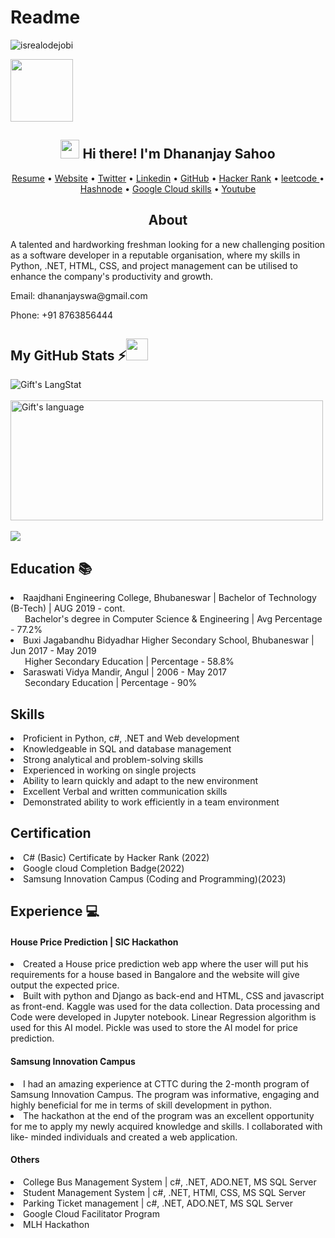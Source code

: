 # Readme
  
<!-- Profile Views -->
<p align="left"> <img src="https://komarev.com/ghpvc/?username=lanzkrish&label=Profile%20views&color=0e75b6&style=flat" alt="isrealodejobi" />
</p>
<img src="https://giphy.com/clips/netflix-season-1-episode-squid-game-BKq0FieYJEwZ50s2jW" width = 100px>
<!-- Heading -->
<h2 align="center"><img src = "https://raw.githubusercontent.com/MartinHeinz/MartinHeinz/master/wave.gif" width = 30px> Hi there! I'm Dhananjay Sahoo</h2>
 <!--Links-->

<p align="center">
  <a href="https://github.com/lanzkrish/lanzkrish.github.io/files/11095182/one.page.pdf">Resume</a> •
  <a href="https://lanzkrish.github.io/">Website</a> •
  <a href="https://twitter.com/lanzkrish">Twitter</a> •
  <a href="https://www.linkedin.com/in/dhaswd/">Linkedin</a> •
	<a href="https://github.com/lanzkrish" target="_blank">GitHub</a> •
	<a href="https://www.hackerrank.com/Dhananjay_Sahoo" target="_blank">Hacker Rank</a> •
	<a href="https://leetcode.com/LanzKrish" target="_blank">leetcode </a> •
	<a href="https://lanzkrish.hashnode.dev/" target="_blank">Hashnode</a> •
  <a href="https://www.cloudskillsboost.google/public_profiles/4900bbbf-f3dc-412e-8ae5-bff0b045d19d" target="_blank">Google Cloud skills</a> •
	<a href="https://youtuybe.com/lanzkrish" target="_blank" >Youtube</a> 
</p>
<h2 align='center'>About</h2>
<div>
	<p>A talented and hardworking freshman looking for a new challenging position as a software developer in a reputable organisation, where my skills in Python, .NET, HTML, CSS, and project management can be utilised to enhance the company's productivity and growth.</p>
  <p>Email: dhananjayswa@gmail.com</p>
  <p>Phone: +91 8763856444</p>
  </div>
  
  
 ##  My GitHub Stats :zap:<img src = "https://i.pinimg.com/originals/65/c4/f4/65c4f452571be1261e9c623f7da488ac.gif" width = 35px> 
 
<div>
  <img align="center" src="https://github-readme-streak-stats.herokuapp.com/?user=lanzkrish" alt="Gift's LangStat" />
  </div><br>
<div><img align="center" src="https://github-readme-stats.vercel.app/api/top-langs?username=lanzkrish&langs_count=10&show_icons=true&locale=en&layout=compact&theme=light" alt="Gift's language" height="192px"  width="500px"/>
</div><br>
<div>
 
  <img align="center" src="https://github-readme-stats.anuraghazra1.vercel.app/api?username=lanzkrish&show_icons=true" />
</div>
<section>
		<h2>Education 📚</h2>
		<div class="col-lg-8 ms-auto">
<li>Raajdhani Engineering College, Bhubaneswar | Bachelor of Technology (B-Tech) | AUG 2019 - cont. <br>
&ensp;&thinsp;&ensp;&thinsp; Bachelor's degree in Computer Science & Engineering | Avg Percentage - 77.2%</li>
<li>Buxi Jagabandhu Bidyadhar Higher Secondary School, Bhubaneswar | Jun 2017 - May 2019<br>
&ensp;&thinsp;&ensp;&thinsp; Higher Secondary Education | Percentage - 58.8% </li>
<li>Saraswati Vidya Mandir, Angul | 2006 - May 2017 <br>
&ensp;&thinsp;&ensp;&thinsp; Secondary Education | Percentage - 90%</li>
    </div>
 </section>
  <section class="text-white bg-primary mb-0" id="skills">
        <div class="container">
            <h2 class="text-uppercase text-center text-white">Skills</h2>
                <div class="col-lg-8 ms-auto">
                    <li class="lead"> Proficient in Python, c#, .NET and Web development </li>
                    <li class="lead">    Knowledgeable in SQL and database management</li>
                    <li class="lead">   Strong analytical and problem-solving skills</li>
                        <li class="lead">   Experienced in working on single projects</li>
                            <li class="lead">   Ability to learn quickly and adapt to the new environment</li>
                                <li class="lead">   Excellent Verbal and written communication skills</li>
                                    <li class="lead">   Demonstrated ability to work efficiently in a team environment</li>
                </div>
          </div>
    </section>
<section>
<h2>Certification</h2>
<li>C# (Basic) Certificate by Hacker Rank (2022)
<li>Google cloud Completion Badge(2022)
<li>Samsung Innovation Campus (Coding and Programming)(2023)
</section>

<section>
  <h2>Experience 💻 </h2>
	  <h4>House Price Prediction | SIC Hackathon</h4>
	  <li>Created a House price prediction web app where the user will put his requirements for a house based in Bangalore and the website will give output         the expected price.
<li>Built with python and Django as back-end and HTML, CSS and javascript as front-end. Kaggle was used for the data collection. Data processing and Code         were developed in Jupyter notebook. Linear Regression algorithm is used for this AI model. Pickle was used to store the AI model for price                  prediction.
		 <h4>Samsung Innovation Campus</h4>
		  <li>I had an amazing experience at CTTC during the 2-month program of Samsung Innovation Campus. The program was informative, engaging and highly           beneficial for me in terms of skill development in python.<br>
<li>The hackathon at the end of the program was an excellent opportunity for me to apply my newly acquired knowledge and skills. I collaborated with like-        minded individuals and created a web application.
    <h4>Others</h4>
  <li>College Bus Management System | c#, .NET, ADO.NET, MS SQL Server
  <li>Student Management System | c#, .NET, HTMl, CSS, MS SQL Server
  <li>Parking Ticket management | c#, .NET, ADO.NET, MS SQL Server
  <li>Google Cloud Facilitator Program
  <li>MLH Hackathon

 </section>
